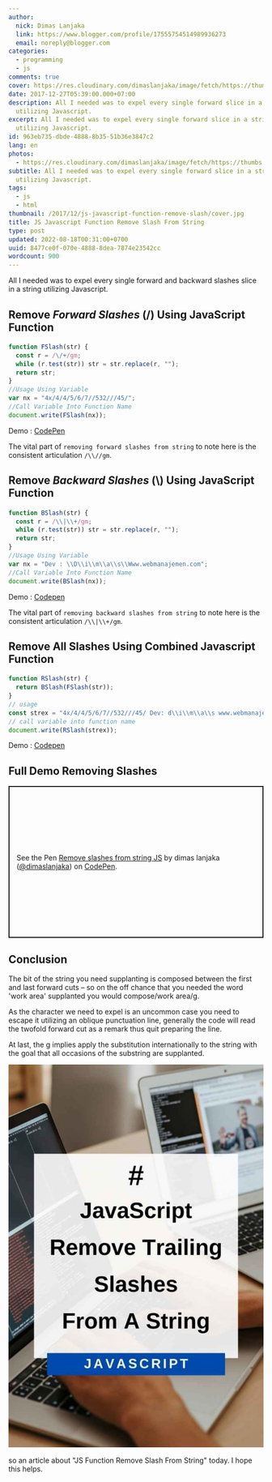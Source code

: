 ```yaml
---
author:
  nick: Dimas Lanjaka
  link: https://www.blogger.com/profile/17555754514989936273
  email: noreply@blogger.com
categories:
  - programming
  - js
comments: true
cover: https://res.cloudinary.com/dimaslanjaka/image/fetch/https://thumbs.dreamstime.com/z/javascript-flat-illustration-abstract-design-development-concepts-elements-mobile-web-applications-50893845.jpg
date: 2017-12-27T05:39:00.000+07:00
description: All I needed was to expel every single forward slice in a string
  utilizing Javascript.
excerpt: All I needed was to expel every single forward slice in a string
  utilizing Javascript.
id: 963eb735-dbde-4888-8b35-51b36e3847c2
lang: en
photos:
  - https://res.cloudinary.com/dimaslanjaka/image/fetch/https://thumbs.dreamstime.com/z/javascript-flat-illustration-abstract-design-development-concepts-elements-mobile-web-applications-50893845.jpg
subtitle: All I needed was to expel every single forward slice in a string
  utilizing Javascript.
tags:
  - js
  - html
thumbnail: /2017/12/js-javascript-function-remove-slash/cover.jpg
title: JS Javascript Function Remove Slash From String
type: post
updated: 2022-08-18T00:31:00+0700
uuid: 8477ce0f-070e-4888-8dea-7874e23542cc
wordcount: 900
---
```


All I needed was to expel every single forward and backward slashes slice in a string utilizing Javascript.

## Remove _Forward Slashes_ (/) Using JavaScript Function

```js
function FSlash(str) {
  const r = /\/+/gm;
  while (r.test(str)) str = str.replace(r, "");
  return str;
}
//Usage Using Variable
var nx = "4x/4/4/5/6/7//532///45/";
//Call Variable Into Function Name
document.write(FSlash(nx));
```

Demo : [CodePen](https://codepen.io/dimaslanjaka/pen/dJNZzb?forward-slashes)

The vital part of `removing forward slashes from string` to note here is the consistent articulation `/\\//gm`.

## Remove _Backward Slashes_ (\\) Using JavaScript Function

```js
function BSlash(str) {
  const r = /\\|\\+/gm;
  while (r.test(str)) str = str.replace(r, "");
  return str;
}
//Usage Using Variable
var nx = "Dev : \\D\\i\\m\\a\\s\\Www.webmanajemen.com";
//Call Variable Into Function Name
document.write(BSlash(nx));
```

Demo : [Codepen](https://codepen.io/dimaslanjaka/pen/dJNZzb?backward-slashes)

The vital part of `removing backward slashes from string` to note here is the consistent articulation `/\\|\\+/gm`.

## Remove All Slashes Using Combined Javascript Function

```js
function RSlash(str) {
  return BSlash(FSlash(str));
}
// usage
const strex = "4x/4/4/5/6/7//532///45/ Dev: d\\i\\m\\a\\s www.webmanajemen.com";
// call variable into function name
document.write(RSlash(strex));
```

Demo : [Codepen](https://codepen.io/dimaslanjaka/pen/dJNZzb?all-slashes)

## Full Demo Removing Slashes
<p class="codepen" data-height="300" data-theme-id="dark" data-default-tab="result" data-slug-hash="dJNZzb" data-preview="true" data-editable="true" data-user="dimaslanjaka" style="height: 300px; box-sizing: border-box; display: flex; align-items: center; justify-content: center; border: 2px solid; margin: 1em 0; padding: 1em;">
  <span>See the Pen <a href="https://codepen.io/dimaslanjaka/pen/dJNZzb" rel="nofollow noopener">
  Remove slashes from string JS</a> by dimas lanjaka (<a href="https://codepen.io/dimaslanjaka" rel="nofollow noopener">@dimaslanjaka</a>)
  on <a href="https://codepen.io" rel="nofollow noopener">CodePen</a>.</span>
</p>
<script async src="https://cpwebassets.codepen.io/assets/embed/ei.js"></script>

## Conclusion
The bit of the string you need supplanting is composed between the first and last forward cuts – so on the off chance that you needed the word 'work area' supplanted you would compose/work area/g.

As the character we need to expel is an uncommon case you need to escape it utilizing an oblique punctuation line, generally the code will read the twofold forward cut as a remark thus quit preparing the line.

At last, the g implies apply the substitution internationally to the string with the goal that all occasions of the substring are supplanted.

![JavaScript Function](js-javascript-function-remove-slash/cover.jpg)

<!--![JavaScript Function](js-javascript-function-remove-slash/cover.jpg "JavaScript function")-->

so an article about "JS Function Remove Slash From String" today. I hope this helps.